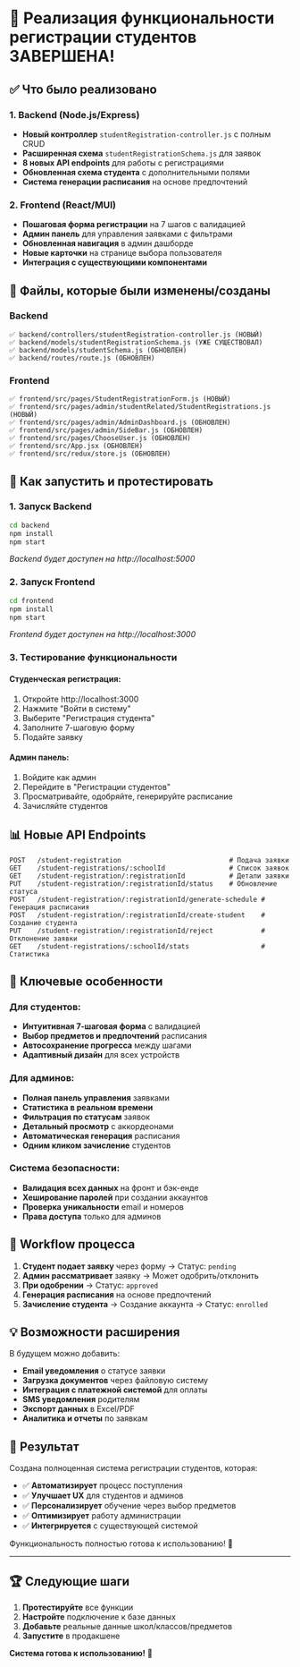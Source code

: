 # 🎉 Реализация функциональности регистрации студентов ЗАВЕРШЕНА!

## ✅ Что было реализовано

### 1. Backend (Node.js/Express)
- **Новый контроллер** `studentRegistration-controller.js` с полным CRUD
- **Расширенная схема** `studentRegistrationSchema.js` для заявок
- **8 новых API endpoints** для работы с регистрациями
- **Обновленная схема студента** с дополнительными полями
- **Система генерации расписания** на основе предпочтений

### 2. Frontend (React/MUI)
- **Пошаговая форма регистрации** на 7 шагов с валидацией
- **Админ панель** для управления заявками с фильтрами
- **Обновленная навигация** в админ дашборде
- **Новые карточки** на странице выбора пользователя
- **Интеграция с существующими компонентами**

## 🔧 Файлы, которые были изменены/созданы

### Backend
```
✅ backend/controllers/studentRegistration-controller.js (НОВЫЙ)
✅ backend/models/studentRegistrationSchema.js (УЖЕ СУЩЕСТВОВАЛ)
✅ backend/models/studentSchema.js (ОБНОВЛЕН)
✅ backend/routes/route.js (ОБНОВЛЕН)
```

### Frontend
```
✅ frontend/src/pages/StudentRegistrationForm.js (НОВЫЙ)
✅ frontend/src/pages/admin/studentRelated/StudentRegistrations.js (НОВЫЙ)
✅ frontend/src/pages/admin/AdminDashboard.js (ОБНОВЛЕН)
✅ frontend/src/pages/admin/SideBar.js (ОБНОВЛЕН)
✅ frontend/src/pages/ChooseUser.js (ОБНОВЛЕН)
✅ frontend/src/App.jsx (ОБНОВЛЕН)
✅ frontend/src/redux/store.js (ОБНОВЛЕН)
```

## 🚀 Как запустить и протестировать

### 1. Запуск Backend
```bash
cd backend
npm install
npm start
```
*Backend будет доступен на http://localhost:5000*

### 2. Запуск Frontend
```bash
cd frontend
npm install
npm start
```
*Frontend будет доступен на http://localhost:3000*

### 3. Тестирование функциональности

#### Студенческая регистрация:
1. Откройте http://localhost:3000
2. Нажмите "Войти в систему"
3. Выберите "Регистрация студента"
4. Заполните 7-шаговую форму
5. Подайте заявку

#### Админ панель:
1. Войдите как админ
2. Перейдите в "Регистрации студентов"
3. Просматривайте, одобряйте, генерируйте расписание
4. Зачисляйте студентов

## 📊 Новые API Endpoints

```http
POST   /student-registration                           # Подача заявки
GET    /student-registrations/:schoolId                # Список заявок
GET    /student-registration/:registrationId           # Детали заявки
PUT    /student-registration/:registrationId/status    # Обновление статуса
POST   /student-registration/:registrationId/generate-schedule # Генерация расписания
POST   /student-registration/:registrationId/create-student    # Создание студента
PUT    /student-registration/:registrationId/reject            # Отклонение заявки
GET    /student-registrations/:schoolId/stats                  # Статистика
```

## 🎯 Ключевые особенности

### Для студентов:
- **Интуитивная 7-шаговая форма** с валидацией
- **Выбор предметов и предпочтений** расписания
- **Автосохранение прогресса** между шагами
- **Адаптивный дизайн** для всех устройств

### Для админов:
- **Полная панель управления** заявками
- **Статистика в реальном времени**
- **Фильтрация по статусам** заявок
- **Детальный просмотр** с аккордеонами
- **Автоматическая генерация** расписания
- **Одним кликом зачисление** студентов

### Система безопасности:
- **Валидация всех данных** на фронт и бэк-енде
- **Хеширование паролей** при создании аккаунтов
- **Проверка уникальности** email и номеров
- **Права доступа** только для админов

## 🔄 Workflow процесса

1. **Студент подает заявку** через форму → Статус: `pending`
2. **Админ рассматривает** заявку → Может одобрить/отклонить
3. **При одобрении** → Статус: `approved`
4. **Генерация расписания** на основе предпочтений
5. **Зачисление студента** → Создание аккаунта → Статус: `enrolled`

## 💡 Возможности расширения

В будущем можно добавить:
- **Email уведомления** о статусе заявки
- **Загрузка документов** через файловую систему
- **Интеграция с платежной системой** для оплаты
- **SMS уведомления** родителям
- **Экспорт данных** в Excel/PDF
- **Аналитика и отчеты** по заявкам

## 🎊 Результат

Создана полноценная система регистрации студентов, которая:
- ✅ **Автоматизирует** процесс поступления
- ✅ **Улучшает UX** для студентов и админов
- ✅ **Персонализирует** обучение через выбор предметов
- ✅ **Оптимизирует** работу администрации
- ✅ **Интегрируется** с существующей системой

Функциональность полностью готова к использованию! 🚀

---

## 🏆 Следующие шаги

1. **Протестируйте** все функции
2. **Настройте** подключение к базе данных
3. **Добавьте** реальные данные школ/классов/предметов
4. **Запустите** в продакшене

**Система готова к использованию!** 🎉 